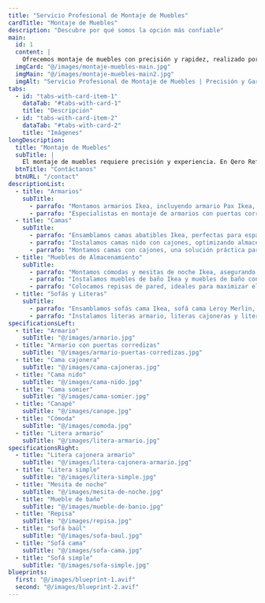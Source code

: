 ```yaml
---
title: "Servicio Profesional de Montaje de Muebles"
cardTitle: "Montaje de Muebles"
description: "Descubre por qué somos la opción más confiable"
main:
  id: 1
  content: |
    Ofrecemos montaje de muebles con precisión y rapidez, realizado por expertos capacitados para todo tipo de mobiliario. Aseguramos un trabajo limpio, eficiente y con garantía para tu total tranquilidad.
  imgCard: "@/images/montaje-muebles-main.jpg"
  imgMain: "@/images/montaje-muebles-main2.jpg"
  imgAlt: "Servicio Profesional de Montaje de Muebles | Precisión y Garantía"
tabs:
  - id: "tabs-with-card-item-1"
    dataTab: "#tabs-with-card-1"
    title: "Descripción"
  - id: "tabs-with-card-item-2"
    dataTab: "#tabs-with-card-2"
    title: "Imágenes"
longDescription:
  title: "Montaje de Muebles"
  subTitle: |
    El montaje de muebles requiere precisión y experiencia. En Qero Reformas y Decoración, ensamblamos todo tipo de muebles con garantía de estabilidad y seguridad. Olvídate de las complicaciones del montaje y disfruta de un mobiliario perfectamente ensamblado.
  btnTitle: "Contáctanos"
  btnURL: "/contact"
descriptionList:
  - title: "Armarios"
    subTitle:
      - parrafo: "Montamos armarios Ikea, incluyendo armario Pax Ikea, armario Brimnes Ikea y armarios modulares Ikea, asegurando un ajuste preciso y funcionalidad óptima."
      - parrafo: "Especialistas en montaje de armarios con puertas correderas, ideales para aprovechar mejor el espacio en dormitorios y vestidores." 
  - title: "Camas"
    subTitle: 
      - parrafo: "Ensamblamos camas abatibles Ikea, perfectas para espacios reducidos."
      - parrafo: "Instalamos camas nido con cajones, optimizando almacenamiento y comodidad." 
      - parrafo: "Montamos camas con cajones, una solución práctica para guardar ropa de cama y otros objetos." 
  - title: "Muebles de Almacenamiento"
    subTitle: 
      - parrafo: "Montamos cómodas y mesitas de noche Ikea, asegurando estabilidad y acabados de calidad."
      - parrafo: "Instalamos muebles de baño Ikea y muebles de baño con lavabo Leroy Merlin, brindando funcionalidad y diseño en cada instalación." 
      - parrafo: "Colocamos repisas de pared, ideales para maximizar el espacio y mejorar la organización del hogar." 
  - title: "Sofás y Literas"
    subTitle: 
      - parrafo: "Ensamblamos sofás cama Ikea, sofá cama Leroy Merlin, sofá cama Amazon y sofá cama de El Corte Inglés, garantizando comodidad y durabilidad."
      - parrafo: "Instalamos literas armario, literas cajoneras y literas simples, ideales para dormitorios infantiles y habitaciones compartidas." 
specificationsLeft:
  - title: "Armario"
    subTitle: "@/images/armario.jpg"
  - title: "Armario con puertas corredizas"
    subTitle: "@/images/armario-puertas-corredizas.jpg"
  - title: "Cama cajonera"
    subTitle: "@/images/cama-cajoneras.jpg"
  - title: "Cama nido"
    subTitle: "@/images/cama-nido.jpg"
  - title: "Cama somier"
    subTitle: "@/images/cama-somier.jpg"
  - title: "Canapé"
    subTitle: "@/images/canape.jpg"
  - title: "Cómoda"
    subTitle: "@/images/comoda.jpg"
  - title: "Litera armario"
    subTitle: "@/images/litera-armario.jpg"
specificationsRight:
  - title: "Litera cajonera armario"
    subTitle: "@/images/litera-cajonera-armario.jpg"
  - title: "Litera simple"
    subTitle: "@/images/litera-simple.jpg"
  - title: "Mesita de noche"
    subTitle: "@/images/mesita-de-noche.jpg"
  - title: "Mueble de baño"
    subTitle: "@/images/mueble-de-banio.jpg"
  - title: "Repisa"
    subTitle: "@/images/repisa.jpg"
  - title: "Sofá baúl"
    subTitle: "@/images/sofa-baul.jpg"
  - title: "Sofá cama"
    subTitle: "@/images/sofa-cama.jpg"
  - title: "Sofá simple"
    subTitle: "@/images/sofa-simple.jpg"
blueprints:
  first: "@/images/blueprint-1.avif"
  second: "@/images/blueprint-2.avif"   
---
```

